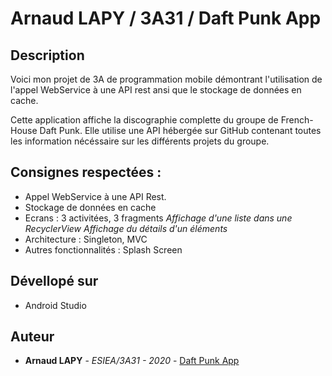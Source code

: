 # Arnaud LAPY / 3A31 / Daft Punk App

## Description

Voici mon projet de 3A de programmation mobile démontrant l'utilisation de l'appel WebService à une API rest ansi que le stockage de données en cache.

Cette application affiche la discographie complette du groupe de French-House Daft Punk. Elle utilise une API hébergée sur GitHub contenant toutes les information nécéssaire sur les différents projets du groupe.

## Consignes respectées :

* Appel WebService à une API Rest.
* Stockage de données en cache
* Ecrans : 3 activitées, 3 fragments
  *Affichage d'une liste dans une RecyclerView*
  *Affichage du détails d'un éléments* 
* Architecture : Singleton, MVC
* Autres fonctionnalités : Splash Screen

## Dévellopé sur 

* Android Studio

## Auteur

* **Arnaud LAPY** - *ESIEA/3A31 - 2020* - [Daft Punk App](https://github.com/arnaudlapy/TD3)

